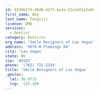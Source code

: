 ```yaml
---
id: 02d9b57d-48d8-42f3-be3e-51e3a51a5a8c
first_name: Amy
last_name: Tongsiri
license: DMD
services:
  - Dentist
category: Dentists
org_name: 'Smile Designers of Las Vegas'
address: '5670 W Flamingo Rd'
city: 'Las Vegas'
state: NV
zip: '89103'
phone: '(702) 722-2324'
title: 'Smile Designers of Las Vegas'
_geoloc:
  lat: 36.0715
  lng: -115.189
---
```

